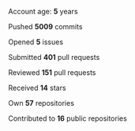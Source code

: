 Account age: **5** years

Pushed **5009** commits

Opened **5** issues

Submitted **401** pull requests

Reviewed **151** pull requests

Received **14** stars

Own **57** repositories

Contributed to **16** public repositories

